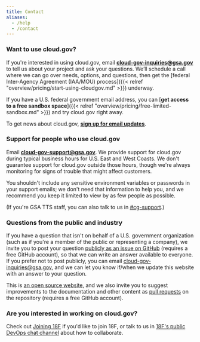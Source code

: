 ```yaml
---
title: Contact
aliases:
  - /help
  - /contact
---
```


### Want to use cloud.gov?

If you're interested in using cloud.gov, email [**cloud-gov-inquiries@gsa.gov**](mailto:cloud-gov-inquiries@gsa.gov?body=What%27s%20your%20name%3F%0A%0AWhat%20agency%20or%20office%20do%20you%20work%20for%3F%0A%0AWhat%27s%20your%20job%20title%20or%20role%3F%0A%0ATell%20us%20a%20little%20about%20your%20project%20or%20your%20questions%20about%20cloud.gov:%0A%0AIf%20you%27d%20like%20us%20to%20call%20you%2C%20what%27s%20your%20phone%20number%20and%20when%20might%20be%20a%20good%20time%3F%0A) to tell us about your project and ask your questions. We’ll schedule a call where we can go over needs, options, and questions, then get the [federal Inter-Agency Agreement (IAA/MOU) process]({{< relref "overview/pricing/start-using-cloudgov.md" >}}) underway.

If you have a U.S. federal government email address, you can [**get access to a free sandbox space**]({{< relref "overview/pricing/free-limited-sandbox.md" >}}) and try cloud.gov right away.

To get news about cloud.gov, [**sign up for email updates**](/#updates).

### Support for people who use cloud.gov

Email [**cloud-gov-support@gsa.gov**](mailto:cloud-gov-support@gsa.gov?body=What%20are%20you%20trying%20to%20do%3F%0A%0AWhat%20do%20you%20expect%20to%20happen%3F%0A%0AWhat%20actually%20happened%3F%0A%0AAttach%20relevant%20logs%20or%20screenshots%20%28remove%20sensitive%20information%29%3A). We provide support for cloud.gov during typical business hours for U.S. East and West Coasts. We don't guarantee support for cloud.gov outside those hours, though we're always monitoring for signs of trouble that might affect customers.

You shouldn't include any sensitive environment variables or passwords in your support emails; we don't need that information to help you, and we recommend you keep it limited to view by as few people as possible.

(If you're GSA TTS staff, you can also talk to us in [#cg-support](https://gsa-tts.slack.com/messages/cg-support).)

### Questions from the public and industry

If you have a question that isn't on behalf of a U.S. government organization (such as if you're a member of the public or representing a company), we invite you to post your question [publicly as an issue on GitHub](https://github.com/18F/cg-site/issues/new) (requires a free GitHub account), so that we can write an answer available to everyone. If you prefer not to post publicly, you can email [cloud-gov-inquiries@gsa.gov](mailto:cloud-gov-inquiries@gsa.gov), and we can let you know if/when we update this website with an answer to your question.

This is [an open source website](https://github.com/18F/cg-site), and we also invite you to suggest improvements to the documentation and other content as [pull requests](https://help.github.com/articles/about-pull-requests/) on the repository (requires a free GitHub account).

### Are you interested in working on cloud.gov?

Check out [Joining 18F](https://pages.18f.gov/joining-18f/) if you'd like to join 18F, or talk to us in [18F's public DevOps chat channel](https://chat.18f.gov/) about how to collaborate.
